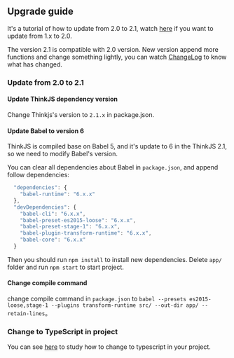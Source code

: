 ## Upgrade guide

It's a tutorial of how to update from 2.0 to 2.1, watch [here](/doc/2.0/upgrade.html) if you want to update from 1.x to 2.0.

The version 2.1 is compatible with 2.0 version. New version append more functions and change something lightly, you can watch [ChangeLog](/changelog.html) to know what has changed.

### Update from 2.0 to 2.1

#### Update ThinkJS dependency version

Change Thinkjs's version to `2.1.x` in package.json.

#### Update Babel to version 6

ThinkJS is compiled base on Babel 5, and it's update to 6 in the ThinkJS 2.1, so we need to modify Babel's version.

You can clear all dependencies about Babel in `package.json`, and append follow dependencies:

```js
  "dependencies": {
    "babel-runtime": "6.x.x"
  },
  "devDependencies": {
    "babel-cli": "6.x.x",
    "babel-preset-es2015-loose": "6.x.x",
    "babel-preset-stage-1": "6.x.x",
    "babel-plugin-transform-runtime": "6.x.x",
    "babel-core": "6.x.x"
  }
```

Then you should run `npm install` to install new dependencies. Delete `app/` folder and run `npm start` to start project.

#### Change compile command

change compile command in `package.json` to `babel --presets es2015-loose,stage-1 --plugins transform-runtime src/ --out-dir app/ --retain-lines`。


### Change to TypeScript in project

You can see [here](./typescript.html#toc-600) to study how to change to typescript in your project.
